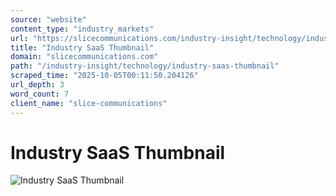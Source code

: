 ```yaml
---
source: "website"
content_type: "industry_markets"
url: "https://slicecommunications.com/industry-insight/technology/industry-saas-thumbnail"
title: "Industry SaaS Thumbnail"
domain: "slicecommunications.com"
path: "/industry-insight/technology/industry-saas-thumbnail"
scraped_time: "2025-10-05T00:11:50.204126"
url_depth: 3
word_count: 7
client_name: "slice-communications"
---
```


# Industry SaaS Thumbnail

![Industry SaaS Thumbnail](https://slicecommunications.com/wp-content/uploads/2019/04/Industry-SaaS-Thumbnail-300x300.png)